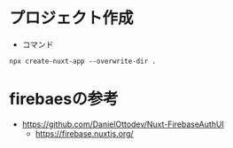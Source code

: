 
# プロジェクト作成

- コマンド
```
npx create-nuxt-app --overwrite-dir .
```

# firebaesの参考

- https://github.com/DanielOttodev/Nuxt-FirebaseAuthUI
  - https://firebase.nuxtjs.org/
